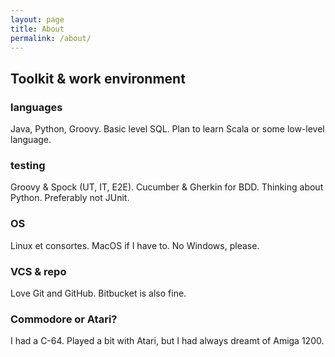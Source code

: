 ```yaml
---
layout: page
title: About
permalink: /about/
---
```


## Toolkit & work environment

### languages

Java, Python, Groovy. Basic level SQL.
Plan to learn Scala or some low-level language.

### testing

Groovy & Spock (UT, IT, E2E). Cucumber & Gherkin for BDD. 
Thinking about Python. Preferably not JUnit.

### OS

Linux et consortes. MacOS if I have to. No Windows, please.

### VCS & repo

Love Git and GitHub. Bitbucket is also fine.

### Commodore or Atari?

I had a C-64. Played a bit with Atari, but I had always dreamt of Amiga 1200.
